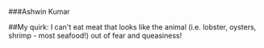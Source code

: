 ###Ashwin Kumar

##My quirk: 
I can't eat meat that looks like the animal (i.e. lobster, oysters, shrimp - most seafood!) out of fear and queasiness!

